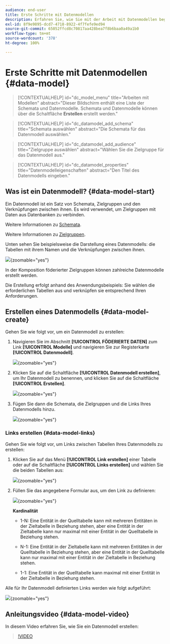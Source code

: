 ```yaml
---
audience: end-user
title: Erste Schritte mit Datenmodellen
description: Erfahren Sie, wie Sie mit der Arbeit mit Datenmodellen beginnen.
exl-id: 8f9e9895-dcd7-4718-8922-4f7fefe9ed94
source-git-commit: 65052ffcd8c70817aa428bea7f8b6baa0a49a1b0
workflow-type: tm+mt
source-wordcount: '378'
ht-degree: 100%

---
```


# Erste Schritte mit Datenmodellen {#data-model}

>[!CONTEXTUALHELP]
>id="dc_model_menu"
>title="Arbeiten mit Modellen"
>abstract="Dieser Bildschirm enthält eine Liste der Schemata und Datenmodelle. Schemata und Datenmodelle können über die Schaltfläche **Erstellen** erstellt werden."

>[!CONTEXTUALHELP]
>id="dc_datamodel_add_schema"
>title="Schemata auswählen"
>abstract="Die Schemata für das Datenmodell auswählen."


>[!CONTEXTUALHELP]
>id="dc_datamodel_add_audience"
>title="Zielgruppe auswählen"
>abstract="Wählen Sie die Zielgruppe für das Datenmodell aus."

>[!CONTEXTUALHELP]
>id="dc_datamodel_properties"
>title="Datenmodelleigenschaften"
>abstract="Den Titel des Datenmodells eingeben."


## Was ist ein Datenmodell? {#data-model-start}

Ein Datenmodell ist ein Satz von Schemata, Zielgruppen und den Verknüpfungen zwischen ihnen. Es wird verwendet, um Zielgruppen mit Daten aus Datenbanken zu verbinden.

Weitere Informationen zu [Schemata](../customer/schemas.md#schema-start).

Weitere Informationen zu [Zielgruppen](../start/audiences.md).

Unten sehen Sie beispielsweise die Darstellung eines Datenmodells: die Tabellen mit ihrem Namen und die Verknüpfungen zwischen ihnen.

![](assets/datamodel.png){zoomable="yes"}

In der Komposition föderierter Zielgruppen können zahlreiche Datenmodelle erstellt werden.

Die Erstellung erfolgt anhand des Anwendungsbeispiels: Sie wählen die erforderlichen Tabellen aus und verknüpfen sie entsprechend Ihren Anforderungen.

## Erstellen eines Datenmodells {#data-model-create}

Gehen Sie wie folgt vor, um ein Datenmodell zu erstellen:

1. Navigieren Sie im Abschnitt **[!UICONTROL FÖDERIERTE DATEN]** zum Link **[!UICONTROL Modelle]** und navigieren Sie zur Registerkarte **[!UICONTROL Datenmodell]**.

   ![](assets/datamodel_create.png){zoomable="yes"}

1. Klicken Sie auf die Schaltfläche **[!UICONTROL Datenmodell erstellen]**, um Ihr Datenmodell zu benennen, und klicken Sie auf die Schaltfläche **[!UICONTROL Erstellen]**.

   ![](assets/datamodel_name.png){zoomable="yes"}

1. Fügen Sie dann die Schemata, die Zielgruppen und die Links Ihres Datenmodells hinzu.

   ![](assets/datamodel_schemas.png){zoomable="yes"}

### Links erstellen {#data-model-links}

Gehen Sie wie folgt vor, um Links zwischen Tabellen Ihres Datenmodells zu erstellen:

1. Klicken Sie auf das Menü **[!UICONTROL Link erstellen]** einer Tabelle oder auf die Schaltfläche **[!UICONTROL Links erstellen]** und wählen Sie die beiden Tabellen aus:

   ![](assets/datamodel_createlinks.png){zoomable="yes"}

1. Füllen Sie das angegebene Formular aus, um den Link zu definieren:

   ![](assets/datamodel_link.png){zoomable="yes"}

   **Kardinalität**

   * 1-N: Eine Entität in der Quelltabelle kann mit mehreren Entitäten in der Zieltabelle in Beziehung stehen, aber eine Entität in der Zieltabelle kann nur maximal mit einer Entität in der Quelltabelle in Beziehung stehen.

   * N-1: Eine Entität in der Zieltabelle kann mit mehreren Entitäten in der Quelltabelle in Beziehung stehen, aber eine Entität in der Quelltabelle kann nur maximal mit einer Entität in der Zieltabelle in Beziehung stehen.

   * 1-1: Eine Entität in der Quelltabelle kann maximal mit einer Entität in der Zieltabelle in Beziehung stehen.

Alle für Ihr Datenmodell definierten Links werden wie folgt aufgeführt:

![](assets/datamodel_alllinks.png){zoomable="yes"}

## Anleitungsvideo {#data-model-video}

In diesem Video erfahren Sie, wie Sie ein Datenmodell erstellen:

>[!VIDEO](https://video.tv.adobe.com/v/3432020)
